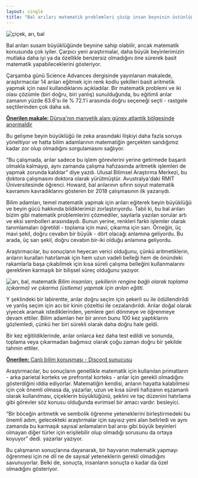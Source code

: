 ```yaml
---
layout: single
title: "Bal arıları matematik problemleri çözüp insan beyninin üstünlüğünü sınıyor!"
---
```

![çiçek, arı, bal](https://i.hizliresim.com/V9QEqV.jpg)

Bal arıları susam büyüklüğünde beynine sahip olabilir, ancak matematik konusunda çok iyiler. Çarpıcı yeni araştırmalar, daha büyük beyinlerimizin mutlaka daha iyi ya da özellikle benzersiz olmadığını öne sürerek basit matematik yapabileceklerini gösteriyor.

Çarşamba günü Science Advances dergisinde yayınlanan makalede, araştırmacılar 14 arıları eğitmek için renk kodlu şekilleri basit aritmetik yapmak için nasıl kullandıklarını açıkladılar. Bir matematik problemi ve iki olası çözümle (biri doğru, biri yanlış) sunulduğunda, bu eğitimli arılar zamanın yüzde 63.6'sı ile % 72.1'i arasında doğru seçeneği seçti - rastgele seçtilerinden çok daha sık.

<p class="notice--info"><a href="https://makale.ekofi.science/dunyanin-manyetik-alani-guney-atlantikte-neden-normal-degil/"><strong>Önerilen makale: </strong>Dünya'nın manyetik alanı güney atlantik bölgesinde anormaldir</a></p>

Bu gelişme beyin büyüklüğü ile zeka arasındaki ilişkiyi daha fazla soruya yöneltiyor ve hatta bilim adamlarının matematiğin gerçekten sandığımız kadar zor olup olmadığını sorgulamasını sağlıyor.

“Bu çalışmada, arılar sadece bu işlem görevlerini yerine getirmede başarılı olmakla kalmayıp, aynı zamanda çalışma hafızasında aritmetik işlemleri de yapmak zorunda kaldılar” diye yazdı. Ulusal Bilimsel Araştırma Merkezi, bu doktora çalışmasını doktora olarak yürütmüştür. Avustralya'daki RMIT Üniversitesinde öğrenci. Howard, bal arılarının sıfırın soyut matematik kavramını kavradıklarını gösteren bir 2018 çalışmasının ilk yazarıydı.

Bilim adamları, temel matematik yapmak için arıları eğiterek beyin büyüklüğü ve beyin gücü hakkında bildiklerimizi zorlaştırıyordu.
Tabii ki, bu bal arıları bizim gibi matematik problemlerini çözmediler, sayılarla yazılan sorular artı ve eksi sembolleri arasındaydı. Bunun yerine, renkleri farklı işlemler olarak tanımlamaları öğretildi - toplama için mavi, çıkarma için sarı. Örneğin, üç mavi şekil, doğru cevabın bir büyük - dört olacağı anlamına geliyordu. Bu arada, üç sarı şekil, doğru cevabın bir-iki olduğu anlamına geliyordu.

Araştırmacılar, bu sonuçların heyecan verici olduğunu, çünkü aritmetiklerin, arıların kuralları hatırlamak için hem uzun vadeli belleği hem de önündeki rakamlarla başa çıkabilmek için kısa süreli çalışma belleğini kullanmalarını gerektiren karmaşık bir bilişsel süreç olduğunu yazıyor.

<script async src="//pagead2.googlesyndication.com/pagead/js/adsbygoogle.js"></script>
<ins class="adsbygoogle"
     style="display:block; text-align:center;"
     data-ad-layout="in-article"
     data-ad-format="fluid"
     data-ad-client="ca-pub-7868661326160958"
     data-ad-slot="3072558811"></ins>
<script>
     (adsbygoogle = window.adsbygoogle || []).push({});
</script>

![arı, bal, matematik](https://fsmedia.imgix.net/04/56/e4/9f/718f/4d8d/86b8/15e144285ceb/scientists-trained-bees-to-do-addition-bottom-and-subtraction-top-based-on-the-color-of-shapes.png?auto=format%2Ccompress&w=650)
*Bilim insanları, şekillerin rengine bağlı olarak toplama (çıkarma) ve çıkarma (üstleme) yapmak için arıları eğitti.*

Y şeklindeki bir labirentte, arılar doğru seçim için şekerli su ile ödüllendirildi ve yanlış seçim için acı bir kinin çözeltisi ile cezalandırıldı. Arılar doğal olarak yiyecek aramak istediklerinden, yemlere geri dönmeye ve öğrenmeye devam ettiler. Bilim adamları her bir arının bunu 100 kez yaptıklarını gözlemledi, çünkü her biri sürekli olarak daha doğru hale geldi.

Bir kez eğitildiklerinde, arılar onlarca kez daha test edildi ve sonunda, toplama veya çıkarmadan bağımsız olarak çoğu zaman doğru bir şekilde tahmin ettiler.

<p class="notice--danger"><a href="https://discord.gg/9YEgb6N"><strong>Önerilen: </strong>Canlı bilim konuşması - Discord sunucusu</a></p>

Araştırmacılar, bu sonuçların genellikle matematik için kullanılan primatların - arka parietal korteks ve prefrontal korteks - arılar için gerekli olmadığını gösterdiğini iddia ediyorlar. Matematiğin kendisi, arıların hayatta kalabilmesi için çok önemli olmasa da, yazarlar, uzun ve kısa süreli hafızanın eşzamanlı olarak kullanılması, çiçeklerin büyüklüğünü, şeklini ve taç düzenini hatırlama gibi görevler söz konusu olduğunda evrimsel bir amacı vardır. besleyici.

“Bir böceğin aritmetik ve sembolik öğrenme yeteneklerini birleştirmedeki bu önemli adım, gelecekteki araştırmalar için sayısız yeni alan belirledi ve aynı zamanda bu karmaşık sayısal anlamaların bal arısı gibi büyük beyinleri olmayan diğer türler için erişilebilir olup olmadığı sorusunu da ortaya koyuyor” dedi. yazarlar yazıyor.

Bu çalışmanın sonuçlarına dayanarak, bir hayvanın matematik yapmayı öğrenmesi için ne dil ne de sayısal yeteneklerin gerekli olmadığını savunuyorlar. Belki de, sonuçta, insanların sonuçta o kadar da özel olmadığını gösteriyor.
